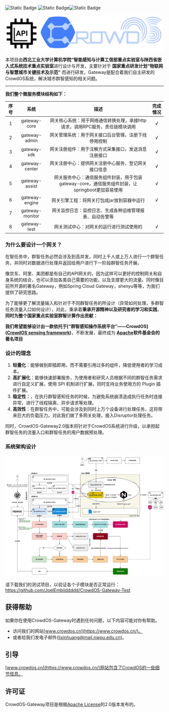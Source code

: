 ![Static Badge](https://img.shields.io/badge/Release-Ver1.1-blue.svg?color=blue) ![Static Badge](https://img.shields.io/badge/License-Apache2.0-orange.svg?color=orange)![Static Badge](https://img.shields.io/badge/CrowdOS-Gateway-ff69b4.svg?color=ff69b4)

![演示文稿1_01](./image/%E6%BC%94%E7%A4%BA%E6%96%87%E7%A8%BF1_01.png)



本项目由**西北工业大学计算机学院“智能感知与计算工信部重点实验室与陕西省嵌入式系统技术重点实验室**进行设计与开发，主要针对于 **国家重点研发计划“物联网与智慧城市关键技术及示范”** 而进行研发，Gateway是配合着我们自主研发的CrowdOS系统，解决城市群智感知的相关问题。

  

---



**我们整个微服务模块结构如下：**

| 序号 |      系统       |                             描述                             | 完成情况 |
| :--: | :-------------: | :----------------------------------------------------------: | :------: |
|  1   |  gateway-core   | 网关核心系统：用于网络通信转换处理，承接http请求，调用RPC服务，责任链模块调用 |    √     |
|  2   |  gateway-admin  |     网关管理系统：用于网关接口后台管理，注册下线停用控制     |    √      |
|  3   |   gateway-sdk   |     网关注册组件：用于注解方式采集接口，发送消息注册接口     |    √     |
|  4   | gateway-center  |     网关注册中心：提供网关注册中心服务，登记网关接口信息     |    √     |
|  5   | gateway-assist  | 网关服务中心：通信服务组件封装，用于包装gateway-core，通信服务组件封装，让springboot更加容易使用 |     √     |
|  6   | gateway-engine  |         网关引擎工程：将网关打包成jar放到容器中运行          |     √     |
|  7   | gateway-monitor |   网关监控日志：监控日志、生成各种运维管理报表、自动告警等   |          |
|  8   |  gateway-test   |           网关测试中心：对网关的运行进行测试使用的           |    √      |





### 为什么要设计一个网关？

在智任务中，群智任务必然会涉及到高并发，同时上千人或上万人进行一个群智任务，并同时对数据进行处理并返回给用户进行下一阶段群智任务开展。

像京东、阿里、美团都是有自己的API网关的，因为这样可以更好的控制网关和自身系统的结合，也可以添加各类自己需要的功能，以及支撑更大的流量。同时像目前所开源的著名Gateway，例如Spring Cloud Gateway，shenyu等等，为我们提供了研究思路。

为了能够更了解流量输入和针对于不同群智任务的所设计（异常如何处理，多群智任务流量入口如何设计），对此，秉承着**秉承开源精神以及研究者的学习和实践**，**同时为整个国家重点实验室群智计算作出贡献：**



**我们希望能够设计出一款依托于[“群智感知操作系统平台”——CrowdOS]([CrowdOS sensing framework](https://www.crowdos.cn/))**，不断发展，最终成为 **[Apache](https://baike.baidu.com/item/Apache/8512995?fromModule=lemma_inlink)软件基金会的著名项目**



### 设计的理念

1. **轻量化**：能够做到即插即用，而不需要引用过多的组件，降低使用者的学习成本。
2. **高扩展化**：能够快速部署服务，为使用者和研究人员根据不同的群智任务需求进行自定义扩展，使用 SPI 机制进行扩展，同时支持业务使用方的 Plugin 插件扩展。
3. **稳定性：**，在执行群智感知任务的时候，为避免系统崩溃造成执行任务时连接异常，进行了线程隔离、异步请求等处理。
4. **高效性**：在群智任务中，可能会涉及到同时上万个设备进行处理任务，这将带来巨大的负载压力。对此我们做了多网关处理，接入Disruptor处理任务。

同时，CrowdOS-Gateway2.0版本将针对于CrowdOS系统进行升级，以承担起群智任务的流量入口和群智任务的用户数据预处理。



### 系统架构设计

![image-20230620203343774](./image/image-20230620203343774.png)



请下载我们的测试项目，以验证各个子模块是否正常运行：https://github.com/JoelEmbiiddddd/CrowdOS-Gateway-Test

## 获得帮助

如果你在使用CrowdOS-Gateway时遇到任何问题，以下内容可能对你有帮助。

- 访问我们的网站[www.crowdos.cn](https://www.crowdos.cn/)。
- 或者给我们发电子邮件[(lixinhuang@mail.nwpu.edu.cn)](lixinhuang@mail.nwpu.edu.cn)。

## 引导

[www.crowdos.cn](https://www.crowdos.cn/)网站包含了CrowdOS的一些细节信息。

## 许可证

CrowdOS-Gateway项目是根据[Apache License](https://www.apache.org/licenses/LICENSE-2.0)的2.0版本发布的。
